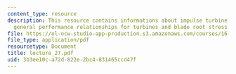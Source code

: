 ```yaml
---
content_type: resource
description: This resource contains informations about impulse turbine, velocity compounding,
  general performance relationships for turbines and blade root stress.
file: https://ol-ocw-studio-app-production.s3.amazonaws.com/courses/16-512-rocket-propulsion-fall-2005/3b3ee10ca72d822e2bc4831465ccd47f_lecture_27.pdf
file_type: application/pdf
resourcetype: Document
title: lecture_27.pdf
uid: 3b3ee10c-a72d-822e-2bc4-831465ccd47f
---
```

